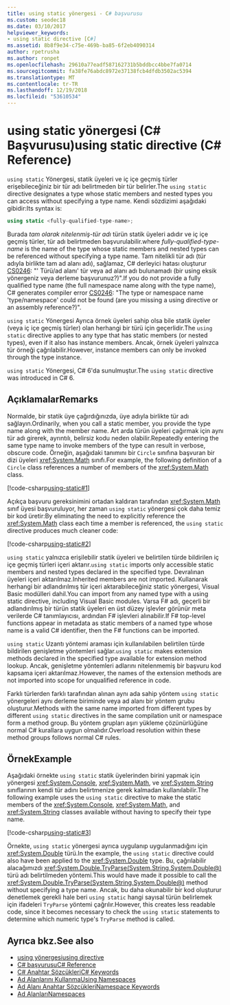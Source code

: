 ```yaml
---
title: using static yönergesi - C# başvurusu
ms.custom: seodec18
ms.date: 03/10/2017
helpviewer_keywords:
- using static directive [C#]
ms.assetid: 8b8f9e34-c75e-469b-ba85-6f2eb4090314
author: rpetrusha
ms.author: ronpet
ms.openlocfilehash: 29610a77eadf587162731b5bddbcc4bbe7fa0714
ms.sourcegitcommit: fa38fe76abdc8972e37138fcb4dfdb3502ac5394
ms.translationtype: MT
ms.contentlocale: tr-TR
ms.lasthandoff: 12/19/2018
ms.locfileid: "53610534"
---
```

# <a name="using-static-directive-c-reference"></a><span data-ttu-id="dcfe0-102">using static yönergesi (C# Başvurusu)</span><span class="sxs-lookup"><span data-stu-id="dcfe0-102">using static directive (C# Reference)</span></span>

<span data-ttu-id="dcfe0-103">`using static` Yönergesi, statik üyeleri ve iç içe geçmiş türler erişebileceğiniz bir tür adı belirtmeden bir tür belirler.</span><span class="sxs-lookup"><span data-stu-id="dcfe0-103">The `using static` directive designates a type whose static members and nested types you can access without specifying a type name.</span></span> <span data-ttu-id="dcfe0-104">Kendi sözdizimi aşağıdaki gibidir:</span><span class="sxs-lookup"><span data-stu-id="dcfe0-104">Its syntax is:</span></span>

```csharp
using static <fully-qualified-type-name>;
```

<span data-ttu-id="dcfe0-105">Burada *tam olarak nitelenmiş-tür adı* türün statik üyeleri adıdır ve iç içe geçmiş türler, tür adı belirtmeden başvurulabilir.</span><span class="sxs-lookup"><span data-stu-id="dcfe0-105">where *fully-qualified-type-name* is the name of the type whose static members and nested types can be referenced without specifying a type name.</span></span> <span data-ttu-id="dcfe0-106">Tam nitelikli tür adı (tür adıyla birlikte tam ad alanı adı), sağlamaz, C# derleyici hatası oluşturur [CS0246](../compiler-messages/cs0246.md): "' Türü/ad alanı' tür veya ad alanı adı bulunamadı (bir using eksik yönergeniz veya derleme başvurunuz?)".</span><span class="sxs-lookup"><span data-stu-id="dcfe0-106">If you do not provide a fully qualified type name (the full namespace name along with the type name), C# generates compiler error [CS0246](../compiler-messages/cs0246.md): "The type or namespace name 'type/namespace' could not be found (are you missing a using directive or an assembly reference?)".</span></span>

<span data-ttu-id="dcfe0-107">`using static` Yönergesi Ayrıca örnek üyeleri sahip olsa bile statik üyeler (veya iç içe geçmiş türler) olan herhangi bir türü için geçerlidir.</span><span class="sxs-lookup"><span data-stu-id="dcfe0-107">The `using static` directive applies to any type that has static members (or nested types), even if it also has instance members.</span></span> <span data-ttu-id="dcfe0-108">Ancak, örnek üyeleri yalnızca tür örneği çağrılabilir.</span><span class="sxs-lookup"><span data-stu-id="dcfe0-108">However, instance members can only be invoked through the type instance.</span></span>

<span data-ttu-id="dcfe0-109">`using static` Yönergesi, C# 6'da sunulmuştur.</span><span class="sxs-lookup"><span data-stu-id="dcfe0-109">The `using static` directive was introduced in C# 6.</span></span>

## <a name="remarks"></a><span data-ttu-id="dcfe0-110">Açıklamalar</span><span class="sxs-lookup"><span data-stu-id="dcfe0-110">Remarks</span></span>

<span data-ttu-id="dcfe0-111">Normalde, bir statik üye çağırdığınızda, üye adıyla birlikte tür adı sağlayın.</span><span class="sxs-lookup"><span data-stu-id="dcfe0-111">Ordinarily, when you call a static member, you provide the type name along with the member name.</span></span> <span data-ttu-id="dcfe0-112">Art arda türün üyeleri çağırmak için aynı tür adı girerek, ayrıntılı, belirsiz kodu neden olabilir.</span><span class="sxs-lookup"><span data-stu-id="dcfe0-112">Repeatedly entering the same type name to invoke members of the type can result in verbose, obscure code.</span></span> <span data-ttu-id="dcfe0-113">Örneğin, aşağıdaki tanımını bir `Circle` sınıfına başvuran bir dizi üyeleri <xref:System.Math> sınıfı.</span><span class="sxs-lookup"><span data-stu-id="dcfe0-113">For example, the following definition of a `Circle` class references a number of members of the <xref:System.Math> class.</span></span>

[!code-csharp[using-static#1](~/samples/snippets/csharp/language-reference/keywords/using/using-static1.cs#1)]

<span data-ttu-id="dcfe0-114">Açıkça başvuru gereksinimini ortadan kaldıran tarafından <xref:System.Math> sınıf üyesi başvuruluyor, her zaman `using static` yönergesi çok daha temiz bir kod üretir:</span><span class="sxs-lookup"><span data-stu-id="dcfe0-114">By eliminating the need to explicitly reference the <xref:System.Math> class each time a member is referenced, the `using static` directive produces much cleaner code:</span></span>

[!code-csharp[using-static#2](~/samples/snippets/csharp/language-reference/keywords/using/using-static2.cs#1)]

<span data-ttu-id="dcfe0-115">`using static` yalnızca erişilebilir statik üyeleri ve belirtilen türde bildirilen iç içe geçmiş türleri içeri aktarır.</span><span class="sxs-lookup"><span data-stu-id="dcfe0-115">`using static` imports only accessible static members and nested types declared in the specified type.</span></span>  <span data-ttu-id="dcfe0-116">Devralınan üyeleri içeri aktarılmaz.</span><span class="sxs-lookup"><span data-stu-id="dcfe0-116">Inherited members are not imported.</span></span>  <span data-ttu-id="dcfe0-117">Kullanarak herhangi bir adlandırılmış tür içeri aktarabileceğiniz static yönergesi, Visual Basic modülleri dahil.</span><span class="sxs-lookup"><span data-stu-id="dcfe0-117">You can import from any named type with a using static directive, including Visual Basic modules.</span></span>  <span data-ttu-id="dcfe0-118">Varsa F# adı, geçerli bir adlandırılmış bir türün statik üyeleri en üst düzey işlevler görünür meta verilerde C# tanımlayıcısı, ardından F# işlevleri alınabilir.</span><span class="sxs-lookup"><span data-stu-id="dcfe0-118">If F# top-level functions appear in metadata as static members of a named type whose name is a valid C# identifier, then the F# functions can be imported.</span></span>

 <span data-ttu-id="dcfe0-119">`using static` Uzantı yöntemi araması için kullanılabilen belirtilen türde bildirilen genişletme yöntemleri sağlar.</span><span class="sxs-lookup"><span data-stu-id="dcfe0-119">`using static` makes extension methods declared in the specified type available for extension method lookup.</span></span>  <span data-ttu-id="dcfe0-120">Ancak, genişletme yöntemleri adlarını nitelenmemiş bir başvuru kod kapsama içeri aktarılmaz.</span><span class="sxs-lookup"><span data-stu-id="dcfe0-120">However, the names of the extension methods are not imported into scope for unqualified reference in code.</span></span>

 <span data-ttu-id="dcfe0-121">Farklı türlerden farklı tarafından alınan aynı ada sahip yöntem `using static` yönergeleri aynı derleme biriminde veya ad alanı bir yöntem grubu oluşturur.</span><span class="sxs-lookup"><span data-stu-id="dcfe0-121">Methods with the same name imported from different types by different `using static` directives in the same compilation unit or namespace form a method group.</span></span>  <span data-ttu-id="dcfe0-122">Bu yöntem grupları aşırı yükleme çözünürlüğüne normal C# kurallara uygun olmalıdır.</span><span class="sxs-lookup"><span data-stu-id="dcfe0-122">Overload resolution within these method groups follows normal C# rules.</span></span>

## <a name="example"></a><span data-ttu-id="dcfe0-123">Örnek</span><span class="sxs-lookup"><span data-stu-id="dcfe0-123">Example</span></span>

<span data-ttu-id="dcfe0-124">Aşağıdaki örnekte `using static` statik üyelerinden birini yapmak için yönergesi <xref:System.Console>, <xref:System.Math>, ve <xref:System.String> sınıflarının kendi tür adını belirtmenize gerek kalmadan kullanılabilir.</span><span class="sxs-lookup"><span data-stu-id="dcfe0-124">The following example uses the `using static` directive to make the static members of the <xref:System.Console>, <xref:System.Math>, and <xref:System.String> classes available without having to specify their type name.</span></span>

[!code-csharp[using-static#3](~/samples/snippets/csharp/language-reference/keywords/using/using-static3.cs)]

<span data-ttu-id="dcfe0-125">Örnekte, `using static` yönergesi ayrıca uygulanıp uygulanmadığını için <xref:System.Double> türü.</span><span class="sxs-lookup"><span data-stu-id="dcfe0-125">In the example, the `using static` directive could also have been applied to the <xref:System.Double> type.</span></span> <span data-ttu-id="dcfe0-126">Bu, çağrılabilir alacağımızdı <xref:System.Double.TryParse(System.String,System.Double@)> türü adı belirtilmeden yöntemi.</span><span class="sxs-lookup"><span data-stu-id="dcfe0-126">This would have made it possible to call the <xref:System.Double.TryParse(System.String,System.Double@)> method without specifying a type name.</span></span> <span data-ttu-id="dcfe0-127">Ancak, bu daha okunabilir bir kod oluşturur denetlemek gerekli hale beri `using static` hangi sayısal türün belirlemek için ifadeleri `TryParse` yöntemi çağrılır.</span><span class="sxs-lookup"><span data-stu-id="dcfe0-127">However, this creates less readable code, since it becomes necessary to check the `using static` statements to determine which numeric type's `TryParse` method is called.</span></span>

## <a name="see-also"></a><span data-ttu-id="dcfe0-128">Ayrıca bkz.</span><span class="sxs-lookup"><span data-stu-id="dcfe0-128">See also</span></span>

- [<span data-ttu-id="dcfe0-129">using yönergesi</span><span class="sxs-lookup"><span data-stu-id="dcfe0-129">using directive</span></span>](using-directive.md)
- [<span data-ttu-id="dcfe0-130">C# başvurusu</span><span class="sxs-lookup"><span data-stu-id="dcfe0-130">C# Reference</span></span>](../index.md)
- [<span data-ttu-id="dcfe0-131">C# Anahtar Sözcükleri</span><span class="sxs-lookup"><span data-stu-id="dcfe0-131">C# Keywords</span></span>](index.md)
- [<span data-ttu-id="dcfe0-132">Ad Alanlarını Kullanma</span><span class="sxs-lookup"><span data-stu-id="dcfe0-132">Using Namespaces</span></span>](../../programming-guide/namespaces/using-namespaces.md)
- [<span data-ttu-id="dcfe0-133">Ad Alanı Anahtar Sözcükleri</span><span class="sxs-lookup"><span data-stu-id="dcfe0-133">Namespace Keywords</span></span>](namespace-keywords.md)
- [<span data-ttu-id="dcfe0-134">Ad Alanları</span><span class="sxs-lookup"><span data-stu-id="dcfe0-134">Namespaces</span></span>](../../programming-guide/namespaces/index.md)
